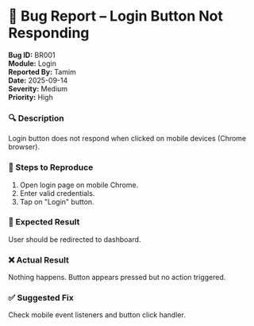 # 🐞 Bug Report – Login Button Not Responding

**Bug ID:** BR001  
**Module:** Login  
**Reported By:** Tamim  
**Date:** 2025-09-14  
**Severity:** Medium  
**Priority:** High  

### 🔍 Description
Login button does not respond when clicked on mobile devices (Chrome browser).

### 🧪 Steps to Reproduce
1. Open login page on mobile Chrome.
2. Enter valid credentials.
3. Tap on "Login" button.

### 📸 Expected Result
User should be redirected to dashboard.

### ❌ Actual Result
Nothing happens. Button appears pressed but no action triggered.

### ✅ Suggested Fix
Check mobile event listeners and button click handler.
